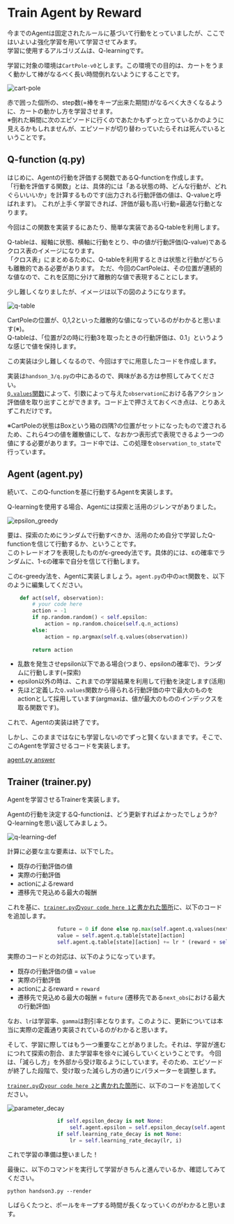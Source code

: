 # Train Agent by Reward

今までのAgentは固定されたルールに基づいて行動をとっていましたが、ここではいよいよ強化学習を用いて学習させてみます。  
学習に使用するアルゴリズムは、Q-learningです。

学習に対象の環境は`CartPole-v0`とします。この環境での目的は、カートをうまく動かして棒がなるべく長い時間倒れないようにすることです。

![cart-pole](./img/task.PNG)

赤で囲った個所の、step数(=棒をキープ出来た期間)がなるべく大きくなるように、カートの動かし方を学習させます。  
※倒れた瞬間に次のエピソードに行くのであたかもずっと立っているかのように見えるかもしれませんが、エピソードが切り替わっていたらそれは死んでいるということです。

## Q-function (q.py)

はじめに、Agentの行動を評価する関数であるQ-functionを作成します。  
「行動を評価する関数」とは、具体的には「ある状態の時、どんな行動が、どれぐらいいいか」を計算するものです(出力される行動評価の値は、Q-valueと呼ばれます)。
これが上手く学習できれば、評価が最も高い行動=最適な行動となります。

今回はこの関数を実装するにあたり、簡単な実装であるQ-tableを利用します。

Q-tableは、縦軸に状態、横軸に行動をとり、中の値が行動評価(Q-value)であるクロス表のイメージになります。  
「クロス表」にまとめるために、Q-tableを利用するときは状態と行動がどちらも離散的である必要があります。
ただ、今回のCartPoleは、その位置が連続的な値なので、これを区間に分けて離散的な値で表現することにします。

少し難しくなりましたが、イメージは以下の図のようになります。

![q-table](./img/q-table.png)

CartPoleの位置が、0,1,2といった離散的な値になっているのがわかると思います(※)。  
Q-tableは、「位置が2の時に行動3を取ったときの行動評価は、0.1」というような感じで値を保持します。

この実装は少し難しくなるので、今回はすでに用意したコードを作成します。

実装は`handson_3/q.py`の中にあるので、興味がある方は参照してみてください。  
[`Q.values`関数](https://github.com/icoxfog417/techcircle_openai_handson/blob/answer/handson_3/q.py#L55)によって、引数によって与えた`observation`における各アクション評価値を取り出すことができます。コード上で押さえておくべき点は、とりあえずこれだけです。

※CartPoleの状態はBoxという箱の四隅?の位置がセットになったもので渡されるため、これら4つの値を離散値にして、なおかつ表形式で表現できるよう一つの値にする必要があります。コード中では、この処理を`observation_to_state`で行っています。

## Agent (agent.py)

続いて、このQ-functionを基に行動するAgentを実装します。

Q-learningを使用する場合、Agentには探索と活用のジレンマがありました。

![epsilon_greedy](./img/epsilon_greedy.png)

要は、探索のためにランダムで行動すべきか、活用のため自分で学習したQ-functionを信じて行動するか、ということです。  
このトレードオフを表現したものがε-greedy法です。具体的には、εの確率でランダムに、1-εの確率で自分を信じて行動します。

このε-greedy法を、Agentに実装しましょう。`agent.py`の中の`act`関数を、以下のように編集してください。

```python
    def act(self, observation):
        # your code here
        action = -1
        if np.random.random() < self.epsilon:
            action = np.random.choice(self.q.n_actions)
        else:
            action = np.argmax(self.q.values(observation))
        
        return action

```

* 乱数を発生させepsilon以下である場合(つまり、epsilonの確率で)、ランダムに行動します(=探索)
* epsilon以外の時は、これまでの学習結果を利用して行動を決定します(活用)
 * 先ほど定義した`Q.values`関数から得られる行動評価の中で最大のものをactionとして採用しています(argmaxは、値が最大のもののインデックスを取る関数です)。

これで、Agentの実装は終了です。

しかし、このままではなにも学習しないのでずっと賢くないままです。そこで、このAgentを学習させるコードを実装します。

[agent.py answer](https://github.com/icoxfog417/techcircle_openai_handson/blob/answer/handson_3/agent.py)

## Trainer (trainer.py)

Agentを学習させるTrainerを実装します。

Agentの行動を決定するQ-functionは、どう更新すればよかったでしょうか?  
Q-learningを思い返してみましょう。

![q-learning-def](./img/q-learning-def.png)

計算に必要な主な要素は、以下でした。

* 既存の行動評価の値
* 実際の行動評価
 * actionによるreward
 * 遷移先で見込める最大の報酬

これを基に、[`trainer.py`の`your code here 1`と書かれた箇所](https://github.com/icoxfog417/techcircle_openai_handson/blob/master/handson_3/trainer.py#L34)に、以下のコードを追加します。

```python
                future = 0 if done else np.max(self.agent.q.values(next_obs))
                value = self.agent.q.table[state][action]
                self.agent.q.table[state][action] += lr * (reward + self.gamma * future - value)
```

実際のコードとの対応は、以下のようになっています。

* 既存の行動評価の値 = `value`
* 実際の行動評価
 * actionによるreward = `reward`
 * 遷移先で見込める最大の報酬 = `future` (遷移先である`next_obs`における最大の行動評価)

なお、`lr`は学習率、`gamma`は割引率となります。このように、更新については本当に実際の定義通り実装されているのがわかると思います。


そして、学習に際してはもう一つ重要なことがありました。それは、学習が進むにつれて探索の割合、また学習率を徐々に減らしていくということです。
今回は、「減らし方」を外部から受け取るようにしています。そのため、エピソードが終了した段階で、受け取った減らし方の通りにパラメーターを調整します。

[`trainer.py`の`your code here 2`と書かれた箇所](https://github.com/icoxfog417/techcircle_openai_handson/blob/master/handson_3/trainer.py#L49)に、以下のコードを追加してください。

![parameter_decay](./img/parameter_decay.png)

```python
                if self.epsilon_decay is not None:
                    self.agent.epsilon = self.epsilon_decay(self.agent.epsilon, i)
                if self.learning_rate_decay is not None:
                    lr = self.learning_rate_decay(lr, i)

```

これで学習の準備は整いました！

最後に、以下のコマンドを実行して学習がきちんと進んでいるか、確認してみてください。

```
python handson3.py --render
```

しばらくたつと、ポールをキープする時間が長くなっていくのがわかると思います。
